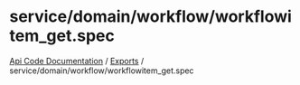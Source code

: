 # service/domain/workflow/workflowitem\_get.spec
[Api Code Documentation](../README.md) / [Exports](../modules.md) / service/domain/workflow/workflowitem\_get.spec
